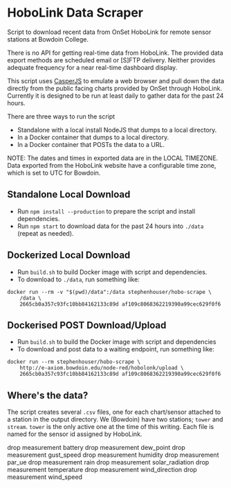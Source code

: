 
# HoboLink Data Scraper

Script to download recent data from OnSet HoboLink for remote sensor stations at Bowdoin College. 

There is no API for getting real-time data from HoboLink. The provided data export methods are scheduled email or [S]FTP delivery. Neither provides adequate frequency for a near real-time dashboard display.

This script uses [CasperJS](http://casperjs.org) to emulate a web browser and pull down the data directly from the public facing charts provided by OnSet through HoboLink. Currently it is designed to be run at least daily to gather data for the past 24 hours.

There are three ways to run the script

* Standalone with a local install NodeJS that dumps to a local directory.
* In a Docker container that dumps to a local directory.
* In a Docker container that POSTs the data to a URL.

NOTE: The dates and times in exported data are in the LOCAL TIMEZONE. Data exported from the HoboLink website have a configurable time zone, which is set to UTC for Bowdoin.

## Standalone Local Download

* Run `npm install --production` to prepare the script and install dependencies.
* Run `npm start` to download data for the past 24 hours into `./data` (repeat as needed).

## Dockerized Local Download

* Run `build.sh` to build Docker image with script and dependencies.
* To download to `./data`, run something like:

```
docker run --rm -v "$(pwd)/data":/data stephenhouser/hobo-scrape \
	/data \
	2665cb0a357c93fc10bb84162133c89d af109c8068362219390a99cec629f0f6
```

## Dockerised POST Download/Upload

* Run `build.sh` to build the Docker image with script and dependencies
* To download and post data to a waiting endpoint, run something like:

```
docker run --rm	stephenhouser/hobo-scrape \
	http://e-axiom.bowdoin.edu/node-red/hobolonk/upload \
	2665cb0a357c93fc10bb84162133c89d af109c8068362219390a99cec629f0f6
```

## Where's the data?

The script creates several `.csv` files, one for each chart/sensor attached to a station in the output directory. We (Bowdoin) have two stations; `tower` and `stream`. `tower` is the only active one at the time of this writing. Each file is named for the sensor id assigned by HoboLink.



drop measurement battery
drop measurement dew_point
drop measurement gust_speed
drop measurement humidity
drop measurement par_ue
drop measurement rain
drop measurement solar_radiation
drop measurement temperature
drop measurement wind_direction
drop measurement wind_speed